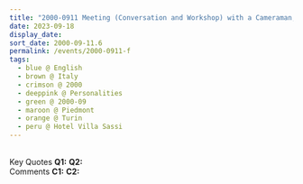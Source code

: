 ```yaml
---
title: "2000-0911 Meeting (Conversation and Workshop) with a Cameraman, Terrace, Hotel Villa Sassi, Strada Al Traforo di Pino 47, Turin, Piedmont, Italy"
date: 2023-09-18
display_date: 
sort_date: 2000-09-11.6
permalink: /events/2000-0911-f
tags:
  - blue @ English
  - brown @ Italy
  - crimson @ 2000
  - deeppink @ Personalities
  - green @ 2000-09
  - maroon @ Piedmont
  - orange @ Turin
  - peru @ Hotel Villa Sassi
---
```


<br>

<wave-list>
  <list-title color="DarkSeaGreen" width="55">Key Quotes</list-title>
  <list-item color="BlanchedAlmond" width="280"><b>Q1:</b> <i></i></list-item>
  <list-item color="Lavender" width="280"><b>Q2:</b> <i></i></list-item>
</wave-list>

<br>

<wave-list>
  <list-title color="DarkSeaGreen" width="55">Comments</list-title>
  <list-item color="BlanchedAlmond" width="280"><b>C1:</b> <i></i></list-item>
  <list-item color="Lavender" width="280"><b>C2:</b> <i></i></list-item>
</wave-list>